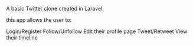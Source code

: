 A basic Twitter clone created in Laravel.

this app allows the user to:

Login/Register
Follow/Unfollow 
Edit their profile page
Tweet/Retweet
View their timeline


